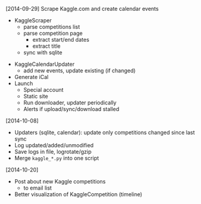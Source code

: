[2014-09-29] Scrape Kaggle.com and create calendar events

+ KaggleScraper
  + parse competitions list
  + parse competition page
    + extract start/end dates
    + extract title
  + sync with sqlite
- KaggleCalendarUpdater
  + add new events, update existing (if changed)
- Generate iCal
- Launch
  + Special account
  - Static site
  - Run downloader, updater periodically
  - Alerts if upload/sync/download stalled

[2014-10-08]
- Updaters (sqlite, calendar): update only competitions changed since last sync
- Log updated/added/unmodified
- Save logs in file, logrotate/gzip
- Merge `kaggle_*.py` into one script

[2014-10-20]
- Post about new Kaggle competitions
  - to email list
- Better visualization of KaggleCompetition (timeline)
